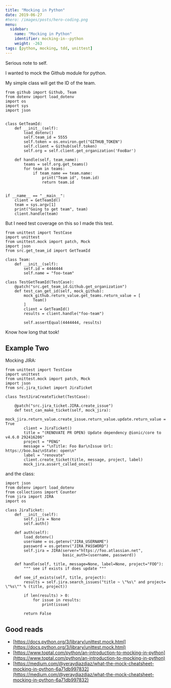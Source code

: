 ```yaml
---
title: "Mocking in Python"
date: 2019-06-27
#hero: /images/posts/hero-coding.png
menu:
  sidebar:
    name: "Mocking in Python"
    identifier: mocking-in--python
    weight: -263
tags: [python, mocking, tdd, unittest]
---
```


Serious note to self.

I wanted to mock the Github module for python.

My simple class will get the ID of the team.

```
from github import Github, Team
from dotenv import load_dotenv
import os
import sys
import json


class GetTeamId:
    def __init__(self):
        load_dotenv()
        self.team_id = 5555
        self.token = os.environ.get("GITHUB_TOKEN")
        self.client = Github(self.token)
        self.org = self.client.get_organization('FooBar')

    def handle(self, team_name):
        teams = self.org.get_teams()
        for team in teams:
            if team_name == team.name:
                print("Team id", team.id)
                return team.id


if __name__ == "__main__":
    client = GetTeamId()
    team = sys.argv[1]
    print("Going to get team", team)
    client.handle(team)

```

But I need test coverage on this so I made this test.

```
from unittest import TestCase
import unittest
from unittest.mock import patch, Mock
import json
from src.get_team_id import GetTeamId

class Team:
    def __init__(self):
        self.id = 4444444
        self.name = "foo-team"

class TestGetTeamId(TestCase):
    @patch("src.get_team_id.Github.get_organization")
    def test_can_get_id(self, mock_github):
        mock_github.return_value.get_teams.return_value = [
            Team()
        ]
        client = GetTeamId()
        results = client.handle("foo-team")    

        self.assertEqual(4444444, results)
```

Know how long that took!


## Example Two

Mocking JIRA:

```
from unittest import TestCase
import unittest
from unittest.mock import patch, Mock
import json
from src.jira_ticket import JiraTicket

class TestJiraCreateTicket(TestCase):

    @patch("src.jira_ticket.JIRA.create_issue")
    def test_can_make_ticket(self, mock_jira):
        mock_jira.return_value.create_issue.return_value.update.return_value = True
        client = JiraTicket()
        title = "(RENOVATE PR OPEN) Update dependency @ionic/core to v4.6.0 292416206"
        project = "PENG"
        message = "\nTitle: Foo Bar\nIssue Url: https://boo.baz\nState: open\n"
        label = "renovate"
        client.create_ticket(title, message, project, label)
        mock_jira.assert_called_once()

```

and the class:

```
import json
from dotenv import load_dotenv
from collections import Counter
from jira import JIRA
import os

class JiraTicket:
    def __init__(self):
        self.jira = None
        self.auth()

    def auth(self):
        load_dotenv()
        username = os.getenv("JIRA_USERNAME")
        password = os.getenv("JIRA_PASSWORD")
        self.jira = JIRA(server="https://foo.atlassian.net",
                         basic_auth=(username, password))

    def handle(self, title, message=None, label=None, project="FOO"):
        """ see if exists if does update """

    def see_if_exists(self, title, project):
        results = self.jira.search_issues("title ~ \"%s\" and project= \"%s\"" % (title, project))
        
        if len(results) > 0:
            for issue in results:
                print(issue)
        
        return False
```

## Good reads

  *  [https://docs.python.org/3/library/unittest.mock.html](https://docs.python.org/3/library/unittest.mock.html)
  *  [https://www.toptal.com/python/an-introduction-to-mocking-in-python](https://www.toptal.com/python/an-introduction-to-mocking-in-python)
  *  [https://medium.com/@yeraydiazdiaz/what-the-mock-cheatsheet-mocking-in-python-6a71db997832](https://medium.com/@yeraydiazdiaz/what-the-mock-cheatsheet-mocking-in-python-6a71db997832)